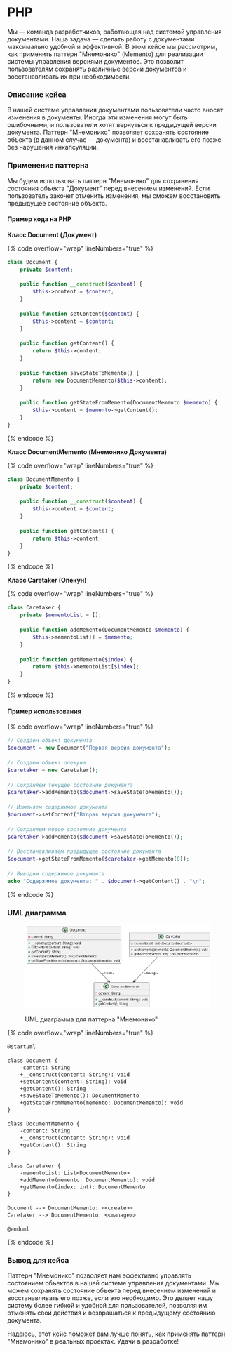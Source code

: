 # PHP

Мы — команда разработчиков, работающая над системой управления документами. Наша задача — сделать работу с документами максимально удобной и эффективной. В этом кейсе мы рассмотрим, как применить паттерн "Мнемонико" (Memento) для реализации системы управления версиями документов. Это позволит пользователям сохранять различные версии документов и восстанавливать их при необходимости.

### Описание кейса

В нашей системе управления документами пользователи часто вносят изменения в документы. Иногда эти изменения могут быть ошибочными, и пользователи хотят вернуться к предыдущей версии документа. Паттерн "Мнемонико" позволяет сохранять состояние объекта (в данном случае — документа) и восстанавливать его позже без нарушения инкапсуляции.

### Применение паттерна

Мы будем использовать паттерн "Мнемонико" для сохранения состояния объекта "Документ" перед внесением изменений. Если пользователь захочет отменить изменения, мы сможем восстановить предыдущее состояние объекта.

#### Пример кода на PHP

**Класс Document (Документ)**

{% code overflow="wrap" lineNumbers="true" %}
```php
class Document {
    private $content;

    public function __construct($content) {
        $this->content = $content;
    }

    public function setContent($content) {
        $this->content = $content;
    }

    public function getContent() {
        return $this->content;
    }

    public function saveStateToMemento() {
        return new DocumentMemento($this->content);
    }

    public function getStateFromMemento(DocumentMemento $memento) {
        $this->content = $memento->getContent();
    }
}
```
{% endcode %}

**Класс DocumentMemento (Мнемонико Документа)**

{% code overflow="wrap" lineNumbers="true" %}
```php
class DocumentMemento {
    private $content;

    public function __construct($content) {
        $this->content = $content;
    }

    public function getContent() {
        return $this->content;
    }
}
```
{% endcode %}

**Класс Caretaker (Опекун)**

{% code overflow="wrap" lineNumbers="true" %}
```php
class Caretaker {
    private $mementoList = [];

    public function addMemento(DocumentMemento $memento) {
        $this->mementoList[] = $memento;
    }

    public function getMemento($index) {
        return $this->mementoList[$index];
    }
}
```
{% endcode %}

#### Пример использования

{% code overflow="wrap" lineNumbers="true" %}
```php
// Создаем объект документа
$document = new Document("Первая версия документа");

// Создаем объект опекуна
$caretaker = new Caretaker();

// Сохраняем текущее состояние документа
$caretaker->addMemento($document->saveStateToMemento());

// Изменяем содержимое документа
$document->setContent("Вторая версия документа");

// Сохраняем новое состояние документа
$caretaker->addMemento($document->saveStateToMemento());

// Восстанавливаем предыдущее состояние документа
$document->getStateFromMemento($caretaker->getMemento(0));

// Выводим содержимое документа
echo "Содержимое документа: " . $document->getContent() . "\n";
```
{% endcode %}

### UML диаграмма

<figure><img src="../../../../../.gitbook/assets/image.png" alt=""><figcaption><p>UML диаграмма для паттерна "Мнемонико"</p></figcaption></figure>

{% code overflow="wrap" lineNumbers="true" %}
```plantuml
@startuml

class Document {
    -content: String
    +__construct(content: String): void
    +setContent(content: String): void
    +getContent(): String
    +saveStateToMemento(): DocumentMemento
    +getStateFromMemento(memento: DocumentMemento): void
}

class DocumentMemento {
    -content: String
    +__construct(content: String): void
    +getContent(): String
}

class Caretaker {
    -mementoList: List<DocumentMemento>
    +addMemento(memento: DocumentMemento): void
    +getMemento(index: int): DocumentMemento
}

Document --> DocumentMemento: <<create>>
Caretaker --> DocumentMemento: <<manage>>

@enduml
```
{% endcode %}

### Вывод для кейса

Паттерн "Мнемонико" позволяет нам эффективно управлять состоянием объектов в нашей системе управления документами. Мы можем сохранять состояние объекта перед внесением изменений и восстанавливать его позже, если это необходимо. Это делает нашу систему более гибкой и удобной для пользователей, позволяя им отменять свои действия и возвращаться к предыдущему состоянию документа.

Надеюсь, этот кейс поможет вам лучше понять, как применять паттерн "Мнемонико" в реальных проектах. Удачи в разработке!

